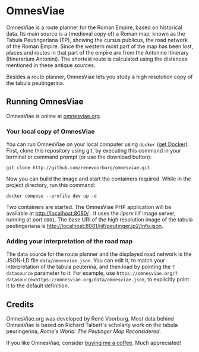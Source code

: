 # OmnesViae

OmnesViae is a route planner for the Roman Empire, based on historical data. Its main source is a (medieval copy of) a Roman map, known as the Tabula Peutingeriana (TP), showing the cursus publicus, the road network of the Roman Empire. Since the western most part of the map has been lost, places and routes in that part of the empire are from the Antonine Itinerary (Itinerarium Antonini).
The shortest route is calculated using the distances mentioned in these antique sources.

Besides a route planner, OmnesViae lets you study a high resolution copy of the tabula peutingerina.

## Running OmnesViae

OmnesViae is online at [omnesviae.org](https://omnesviae.org).

### Your local copy of OmnesViae

You can run OmnesViae on your local computer using `docker` ([get Docker](https://docs.docker.com/get-docker/)). First, clone this repository using git, by executing this command in your terminal or command prompt (or use the download button):

    git clone http://github.com/renevoorburg/omnesviae.git

Now you can build the image and start the containers required. While in the project directory, run this command:

	docker compose --profile dev up -d

Two containers are started. The OmnesViae PHP application will be available at [http://localhost:8080/](http://localhost:8080/) . It uses the *iipsrv* iiif image server, running at port `8081`. The base URI of the high resolution image of the tabula peutingeriana is [http://localhost:8081/iiif/peutinger.jp2/info.json](http://localhost:8081/iiif/peutinger.jp2/info.json).

### Adding your interpretation of the road map

The data source for the route planner and the displayed road network is the JSON-LD file `data/omnesviae.json`. You can edit it, to match your interpretation of the tabula peuterina, and then load by pointing the `?datasource` parameter to it. For example, use `https://omnesviae.org/?datasource=https://omnesviae.org/data/omnesviae.json`, to explicitly point it to the default definition.

## Credits

OmnesViae.org was developed by René Voorburg. Most data behind OmnesViae is based on Richard Talbert's scholarly work on the tabula peuringerina, *Rome's World: The Peutinger Map Reconsidered*. 

If you like OmnesViae, consider [buying me a coffee](https://buymeacoffee.com/omnesviae). Much appreciated!

